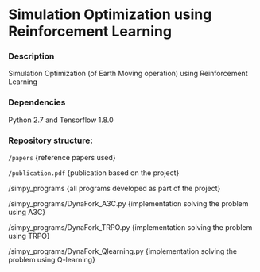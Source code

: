 # Simulation Optimization using Reinforcement Learning

### Description
Simulation Optimization (of Earth Moving operation) using Reinforcement Learning

### Dependencies 
Python 2.7 and Tensorflow 1.8.0

### Repository structure:

`/papers`                                 {reference papers used}

`/publication.pdf`                        {publication based on the project}

/simpy_programs                         {all programs developed as part of the project}

/simpy_programs/DynaFork_A3C.py         {implementation solving the problem using A3C}

/simpy_programs/DynaFork_TRPO.py        {implementation solving the problem using TRPO}

/simpy_programs/DynaFork_Qlearning.py   {implementation solving the problem using Q-learning}
